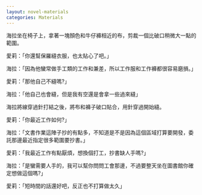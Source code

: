 ```yaml
---
layout: novel-materials
categories: Materials
---
```


海拉坐在椅子上，拿著一塊顏色和牛仔褲相近的布，剪裁一個比破口稍微大一點的範圍。

愛莉：「你還幫保羅縫衣服，也太貼心了吧。」

海拉：「因為他蠻常做手工類的工作和兼差，所以工作服和工作褲都很容易磨損。」

愛莉：「那他自己不縫嗎?」

海拉：「他自己也會縫，但是我有空還是會拿一些過來縫」

海拉將線穿過針打結之後，將布和褲子破口貼合，用針穿過開始縫。

愛莉：「你最近工作如何?」

海拉：「文書作業這陣子抄的有點多，不知道是不是因為這個區域打算要開發，委託那邊最近指定很多範圍要抄書。」

愛莉：「我最近工作有點厭煩，想換個打工，抄書缺人手嗎?」

海拉：「是蠻需要人手的，我可以幫你問問工會那邊，不過要整天坐在圖書館你確定想做這個嗎?」

愛莉：「短時間的話還好吧，反正也不打算做太久」
